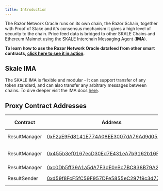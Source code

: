 ```yaml
---
title: Introduction
---
```


The Razor Network Oracle runs on its own chain, the Razor Schain, together with Proof of Stake and it's consensus mechanism it gives a high level of security to the chain. Price feed data is bridged to other SKALE Chains and Ethereum Mainnet using the SKALE Interchain Messaging Agent (**IMA**).

**To learn how to use the Razor Network Oracle datafeed from other smart contracts, [click here to see it in action](/docs/data-feeds/consuming-data-feeds)**.

## Skale IMA

The SKALE IMA is flexible and modular - It can support transfer of any token standard, and can also transfer any arbitrary messages between chains. To dive deeper visit the IMA docs [here](https://docs.skale.network/ima/1.3.x/).

## Proxy Contract Addresses

| Contract      | Address                                                                                                                                                             | Chain Name             |
| ------------- | ------------------------------------------------------------------------------------------------------------------------------------------------------------------- | ---------------------- |
| ResultManager | [0xF2aE9Fd8141E774A08EE3007dA76Ad9d058e713C](https://attractive-merope.explorer.staging-v2.skalenodes.com/address/0xF2aE9Fd8141E774A08EE3007dA76Ad9d058e713C/)      | attractive-merope      |
| ResultManager | [0x455b3ef0167ecD30Ed7E431eA7b9162b16FE9566](https://actual-secret-cebalrai.explorer.staging-v2.skalenodes.com/address/0x455b3ef0167ecD30Ed7E431eA7b9162b16FE9566/) | actual-secret-cebalrai |
| ResultManager | [0xc0Db5ff39A1a5dA7F3dE0eBc7BC838B79A259A75](https://rinkeby.etherscan.io/address/0xc0Db5ff39A1a5dA7F3dE0eBc7BC838B79A259A75)                                       | rinkeby                |
| ResultSender  | [0xd59f8FcF5fC59F957DFe5855eC297f9c3d77ED99](https://whispering-turais.explorer.staging-v2.skalenodes.com/address/0xd59f8FcF5fC59F957DFe5855eC297f9c3d77ED99/)      | whispering-turais      |
